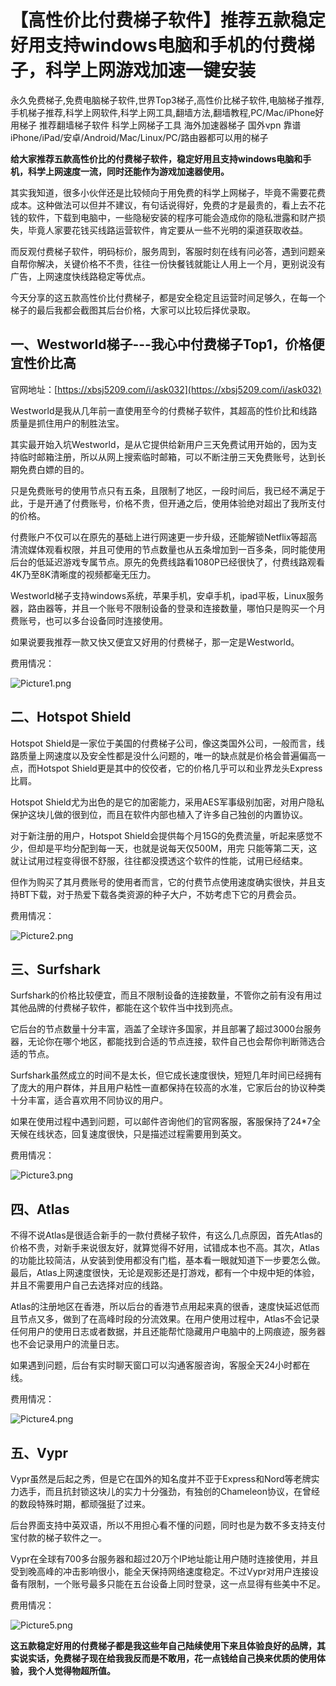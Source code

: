 # 【高性价比付费梯子软件】推荐五款稳定好用支持windows电脑和手机的付费梯子，科学上网游戏加速一键安装
永久免费梯子,免费电脑梯子软件,世界Top3梯子,高性价比梯子软件,电脑梯子推荐,手机梯子推荐,科学上网软件,科学上网工具,翻墙方法,翻墙教程,PC/Mac/iPhone好用梯子 推荐翻墙梯子软件 科学上网梯子工具 海外加速器梯子 国外vpn 靠谱iPhone/iPad/安卓/Android/Mac/Linux/PC/路由器都可以用的梯子

**给大家推荐五款高性价比的付费梯子软件，稳定好用且支持windows电脑和手机，科学上网速度一流，同时还能作为游戏加速器使用。**

其实我知道，很多小伙伴还是比较倾向于用免费的科学上网梯子，毕竟不需要花费成本。这种做法可以但并不建议，有句话说得好，免费的才是最贵的，看上去不花钱的软件，下载到电脑中，一些隐秘安装的程序可能会造成你的隐私泄露和财产损失，毕竟人家要花钱买线路运营软件，肯定要从一些不光明的渠道获取收益。

而反观付费梯子软件，明码标价，服务周到，客服时刻在线有问必答，遇到问题亲自帮你解决，关键价格不不贵，往往一份快餐钱就能让人用上一个月，更别说没有广告，上网速度快线路稳定等优点。

今天分享的这五款高性价比付费梯子，都是安全稳定且运营时间足够久，在每一个梯子的最后我都会截图其后台价格，大家可以比较后择优录取。

## 一、Westworld梯子---我心中付费梯子Top1，价格便宜性价比高

官网地址：[https://xbsj5209.com/i/ask032](https://xbsj5209.com/i/ask032)

Westworld是我从几年前一直使用至今的付费梯子软件，其超高的性价比和线路质量是抓住用户的制胜法宝。

其实最开始入坑Westworld，是从它提供给新用户三天免费试用开始的，因为支持临时邮箱注册，所以从网上搜索临时邮箱，可以不断注册三天免费账号，达到长期免费白嫖的目的。

只是免费账号的使用节点只有五条，且限制了地区，一段时间后，我已经不满足于此，于是开通了付费账号，价格不贵，但开通之后，使用体验绝对超出了我所支付的价格。

付费账户不仅可以在原先的基础上进行网速更一步升级，还能解锁Netflix等超高清流媒体观看权限，并且可使用的节点数量也从五条增加到一百多条，同时能使用后台的低延迟游戏专属节点。原先的免费线路看1080P已经很快了，付费线路观看4K乃至8K清晰度的视频都毫无压力。

Westworld梯子支持windows系统，苹果手机，安卓手机，ipad平板，Linux服务器，路由器等，并且一个账号不限制设备的登录和连接数量，哪怕只是购买一个月费账号，也可以多台设备同时连接使用。

如果说要我推荐一款又快又便宜又好用的付费梯子，那一定是Westworld。

费用情况：

![Picture1.png](https://s2.loli.net/2023/05/18/waEeko2N7t5zulS.png)

## 二、Hotspot Shield

Hotspot Shield是一家位于美国的付费梯子公司，像这类国外公司，一般而言，线路质量上网速度以及安全性都是没什么问题的，唯一的缺点就是价格会普遍偏高一点，而Hotspot Shield更是其中的佼佼者，它的价格几乎可以和业界龙头Express比肩。

Hotspot Shield尤为出色的是它的加密能力，采用AES军事级别加密，对用户隐私保护这块儿做的很到位，而且在软件内部也植入了许多自己独创的内置协议。

对于新注册的用户，Hotspot Shield会提供每个月15G的免费流量，听起来感觉不少，但却是平均分配到每一天，也就是说每天仅500M，用完 只能等第二天，这就让试用过程变得很不舒服，往往都没摸透这个软件的性能，试用已经结束。

但作为购买了其月费账号的使用者而言，它的付费节点使用速度确实很快，并且支持BT下载，对于热爱下载各类资源的种子大户，不妨考虑下它的月费会员。

费用情况：

![Picture2.png](https://s2.loli.net/2023/05/18/zGu45YrclTDfjJp.png)

## 三、Surfshark

Surfshark的价格比较便宜，而且不限制设备的连接数量，不管你之前有没有用过其他品牌的付费梯子软件，都能在这个软件当中找到亮点。

它后台的节点数量十分丰富，涵盖了全球许多国家，并且部署了超过3000台服务器，无论你在哪个地区，都能找到合适的节点连接，软件自己也会帮你判断筛选合适的节点。

Surfshark虽然成立的时间不是太长，但它成长速度很快，短短几年时间已经拥有了庞大的用户群体，并且用户粘性一直都保持在较高的水准，它家后台的协议种类十分丰富，适合喜欢用不同协议的用户。

如果在使用过程中遇到问题，可以邮件咨询他们的官网客服，客服保持了24*7全天候在线状态，回复速度很快，只是描述过程需要用到英文。

费用情况：

![Picture3.png](https://s2.loli.net/2023/05/18/ZjfXzoax7hwmEcA.png)

## 四、Atlas

不得不说Atlas是很适合新手的一款付费梯子软件，有这么几点原因，首先Atlas的价格不贵，对新手来说很友好，就算觉得不好用，试错成本也不高。其次，Atlas的功能比较简洁，从安装到使用都没有门槛，基本看一眼就知道下一步要怎么做。最后，Atlas上网速度很快，无论是观影还是打游戏，都有一个中规中矩的体验，并且不需要用户自己去选择对应的线路。

Atlas的注册地区在香港，所以后台的香港节点用起来真的很香，速度快延迟低而且节点又多，做到了在高峰时段的分流效果。在用户使用过程中，Atlas不会记录任何用户的使用日志或者数据，并且还能帮忙隐藏用户电脑中的上网痕迹，服务器也不会记录用户的流量日志。

如果遇到问题，后台有实时聊天窗口可以沟通客服咨询，客服全天24小时都在线。

费用情况：


![Picture4.png](https://s2.loli.net/2023/05/18/znLp35HyidJmtrW.png)


## 五、Vypr

Vypr虽然是后起之秀，但是它在国外的知名度并不亚于Express和Nord等老牌实力选手，而且抗封锁这块儿的实力十分强劲，有独创的Chameleon协议，在曾经的数段特殊时期，都顽强挺了过来。

后台界面支持中英双语，所以不用担心看不懂的问题，同时也是为数不多支持支付宝付款的梯子软件之一。

Vypr在全球有700多台服务器和超过20万个IP地址能让用户随时连接使用，并且受到晚高峰的冲击影响很小，能全天保持网络速度稳定。不过Vypr对用户连接设备有限制，一个账号最多只能在五台设备上同时登录，这一点显得有些美中不足。

费用情况：

![Picture5.png](https://s2.loli.net/2023/05/18/ck2Xx8bhP76jYdB.png)

**这五款稳定好用的付费梯子都是我这些年自己陆续使用下来且体验良好的品牌，其实说实话，免费梯子现在给我我反而是不敢用，花一点钱给自己换来优质的使用体验，我个人觉得物超所值。**
